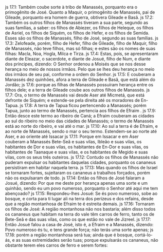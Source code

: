 js 17.1: Também coube sorte à tribo de Manassés, porquanto era o primogênito de José. Quanto a Maquir, o primogênito de Manassés, pai de Gileade, porquanto era homem de guerra, obtivera Gileade e Basã.
js 17.2: Também os outros filhos de Manassés tiveram a sua parte, segundo as suas famílias, a saber: os filhos de Abiezer, os filhos de Heleque, os filhos de Asriel, os filhos de Siquém, os filhos de Hefer, e os filhos de Semida. Esses são os filhos de Manassés, filho de José, segundo as suas famílias.
js 17.3: Zelofeade, porém, filho de Hefer, filho de Gileade, filho de Maquir, filho de Manassés, não teve filhos, mas só filhas; e estes são os nomes de suas filhas: Macla, Noa, Hogla, Milca e Tirza.
js 17.4: Estas, pois, se apresentaram diante de Eleazar, o sacerdote, e diante de Josué, filho de Num, e diante dos príncipes, dizendo: O Senhor ordenou a Moisés que se nos desse herança no meio de nossos irmãos. Pelo que se lhes deu herança no meio dos irmãos de seu pai, conforme a ordem do Senhor.
js 17.5: E couberam a Manassés dez quinhões, afora a terra de Gileade e Basã, que está além do Jordão;
js 17.6: porque as filhas de Manassés possuíram herança entre os filhos dele; e a terra de Gileade coube aos outros filhos de Manassés.
js 17.7: Ora, o termo de Manassés vai desde Aser até Micmetá, que está defronte de Siquém; e estende-se pela direita até os moradores de En-Tapua.
js 17.8: A terra de Tapua ficou pertencendo a Manassés; porém Tapua, junto ao termo de Manassés, pertencia aos filhos de Efraim .
js 17.9: Então desce este termo ao ribeiro de Caná; a Efraim couberam as cidades ao sul do ribeiro no meio das cidades de Manassés; o termo de Manassés está ao norte do ribeiro, e vai até o mar.
js 17.10: Ao sul a terra é de Efraim, e ao norte de Manassés, sendo o mar o seu termo. Estendem-se ao norte até Aser, e ao oriente até Issacar
js 17.11: Porque em Issacar e em Aser couberam a Manassés Bete-Seã e suas vilas, Ibleão e suas vilas, os habitantes de Dor e suas vilas, os habitantes de En-Dor e suas vilas, os habitantes de Taanaque e suas vilas, e os habitantes de Megido e suas vilas, com os seus três outeiros.
js 17.12: Contudo os filhos de Manassés não puderam expulsar os habitantes daquelas cidades, porquanto os cananeus persistiram em habitar naquela terra.
js 17.13: Mas quando os filhos de Israel se tornaram fortes, sujeitaram os cananeus a trabalhos forçados, porém não os expulsaram de todo.
js 17.14: Então os filhos de José falaram a Josué, dizendo: Por que me deste por herança apenas uma sorte e um quinhão, sendo eu um povo numeroso, porquanto o Senhor até aqui me tem abençoado?
js 17.15: Respondeu-lhes Josué: Se és povo numeroso, sobe ao bosque, e corta para ti lugar ali na terra dos perizeus e dos refains, desde que a região montanhosa de Efraim te é estreita demais.
js 17.16: Tornaram os filhos de José: A região montanhosa não nos bastaria; além disso todos os cananeus que habitam na terra do vale têm carros de ferro, tanto os de Bete-Seã e das suas vilas, como os que estão no vale de Jizreel.
js 17.17: Então Josué falou a casa de José, isto é, a Efraim e a Manassés, dizendo: Povo numeroso és tu, e tens grande força; não terás uma sorte apenas;
js 17.18: porém a região montanhosa será tua; ainda que é bosque, cortá-lo-ás, e as suas extremidades serão tuas; porque expulsarás os cananeus, não obstante terem eles carros de ferro e serem fortes:
